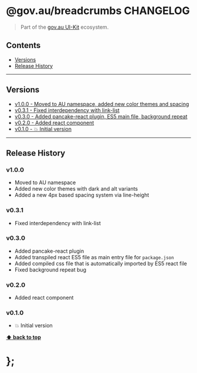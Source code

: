 @gov.au/breadcrumbs CHANGELOG
======================

> Part of the [gov.au UI-Kit](https://github.com/govau/uikit/) ecosystem.


## Contents

* [Versions](#install)
* [Release History](#release-history)


----------------------------------------------------------------------------------------------------------------------------------------------------------------


## Versions

* [v1.0.0 - Moved to AU namespace, added new color themes and spacing](v100)
* [v0.3.1 - Fixed interdependency with link-list](v031)
* [v0.3.0 - Added pancake-react plugin, ES5 main file, background repeat](v030)
* [v0.2.0 - Added react component](v020)
* [v0.1.0 - 💥 Initial version](v010)


----------------------------------------------------------------------------------------------------------------------------------------------------------------


## Release History

### v1.0.0

- Moved to AU namespace
- Added new color themes with dark and alt variants
- Added a new 4px based spacing system via line-height


### v0.3.1

- Fixed interdependency with link-list


### v0.3.0

- Added pancake-react plugin
- Added transpiled react ES5 file as main entry file for `package.json`
- Added compiled css file that is automatically imported by ES5 react file
- Fixed background repeat bug


### v0.2.0

- Added react component


### v0.1.0

- 💥 Initial version


**[⬆ back to top](#contents)**


# };
